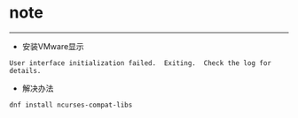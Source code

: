 # note


----
- 安装VMware显示


`User interface initialization failed.  Exiting.  Check the log for details.`
- 解决办法


`dnf install ncurses-compat-libs`
